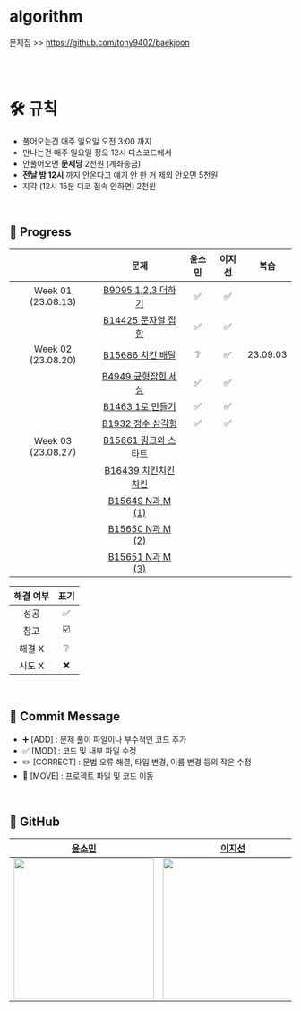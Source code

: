 # algorithm

문제집 >> https://github.com/tony9402/baekjoon 

<br><br>

# 🛠 규칙
- 풀어오는건 매주 일요일 오전 3:00 까지 </br>
- 만나는건 매주 일요일 정오 12시 디스코드에서 </br>
- 안풀어오면 **문제당** 2천원 (계좌송금) </br>
- **전날 밤 12시** 까지 안온다고 얘기 안 한 거 제외 안오면 5천원 </br>
- 지각 (12시 15분 디코 접속 안하면) 2천원 </br>
<br>

## 🥇 Progress
|  | 문제 | 윤소민 | 이지선 | 복습 |
| :---: | :---: | :---: | :---: | :---: | 
| Week 01 (23.08.13) |[B9095 1,2,3 더하기](https://www.acmicpc.net/problem/9095) | ✅ | ✅ |   |
|  |[B14425 문자열 집합](https://www.acmicpc.net/problem/14425) | ✅ | ✅ |  |
| Week 02 (23.08.20) |[B15686 치킨 배달](https://www.acmicpc.net/problem/15686) | ❔ | ✅ | 23.09.03  |
|  |[B4949 균형잡힌 세상](https://www.acmicpc.net/problem/4949) | ✅ | ✅ |   |
|  |[B1463 1로 만들기](https://www.acmicpc.net/problem/1463) | ✅ | ✅ |   |
|  |[B1932 정수 삼각형](https://www.acmicpc.net/problem/1932) | ✅ | ✅ |   |
| Week 03 (23.08.27) |[B15661 링크와 스타트](https://www.acmicpc.net/problem/15661) |   |   |   |
|  |[B16439 치킨치킨치킨](https://www.acmicpc.net/problem/16439) |   |   |   |
|  |[B15649  N과 M (1)](https://www.acmicpc.net/problem/15649) |   |    |   |
|  |[B15650 N과 M (2)](https://www.acmicpc.net/problem/15650) |   |    |   |
|  |[B15651 N과 M (3)](https://www.acmicpc.net/problem/15651) |   |    |   |


| 해결 여부 | 표기 |
| :---: | :---: |
| 성공 | ✅ |☑️
| 참고 | ☑️  |
| 해결 X | ❔ |
| 시도 X | ❌  |

<br>

## 📜 Commit Message
- ➕ [ADD] : 문제 풀이 파일이나 부수적인 코드 추가
- ✅ [MOD] : 코드 및 내부 파일 수정
- ✏️ [CORRECT] : 문법 오류 해결, 타입 변경, 이름 변경 등의 작은 수정
- 🚚 [MOVE] : 프로젝트 파일 및 코드 이동

<br>

## 🔗 GitHub

|<a href="https://github.com/sowowowos">윤소민</a>|<a href="https://www.acmicpc.net/user/jsl1113">이지선</a>|
| :--------------------------------------------------------------------: | :---------------------------------------------------------------------------------------------------------------: |
| <img src="https://github.com/jsl1113/algorithm/assets/55522275/c371aca0-2686-4aab-a8e8-975ebe22a74b" width="250" height="250"/> | <img src="https://github.com/jsl1113/algorithm/assets/55522275/94b5d225-d4df-4363-912c-dfa60788ad7b" width="250" height="250"/> |

